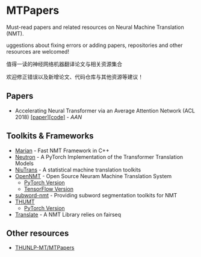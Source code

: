 # MTPapers
Must-read papers and related resources on Neural Machine Translation (NMT).

uggestions about fixing errors or adding papers, repositories and other resources are welcomed!

值得一读的神经网络机器翻译论文与相关资源集合

欢迎修正错误以及新增论文、代码仓库与其他资源等建议！

## Papers
- Accelerating Neural Transformer via an Average Attention Network (ACL 2018) [[paper]](https://www.aclweb.org/anthology/P18-1166/)[[code]](https://github.com/bzhangGo/transformer-aan) - *AAN*

## Toolkits & Frameworks
- [Marian](https://github.com/marian-nmt/marian) - Fast NMT Framework in C++
- [Neutron](https://github.com/anoidgit/transformer) - A PyTorch Implementation of the Transformer Translation Models
- [NiuTrans](http://www.niutrans.com/niutrans/NiuTrans.ch.html) - A statistical machine translation toolkits
- [OpenNMT](http://opennmt.net/) - Open Source Neuram Machine Translation System
  - [PyTorch Version](https://github.com/OpenNMT/OpenNMT-py)
  - [TensorFlow Version](https://github.com/OpenNMT/OpenNMT-tf)
- [subword-nmt](https://github.com/rsennrich/subword-nmt) - Providing subword segmentation toolkits for NMT
- [THUMT](https://github.com/THUNLP-MT/THUMT)
  - [PyTorch Version](https://github.com/THUNLP-MT/THUMT/tree/pytorch)
- [Translate](https://github.com/pytorch/translate) - A NMT Library relies on fairseq

## Other resources
- [THUNLP-MT/MTPapers](https://github.com/THUNLP-MT/MT-Reading-List)
